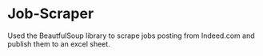 # Job-Scraper
Used the BeautfulSoup library to scrape jobs posting from Indeed.com and publish them to an excel sheet. 
